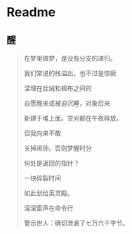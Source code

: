 # Readme

## 醒
> 在梦里做梦，是没有分支的递归。
> 
> 我们常说的栈溢出，也不过是惊厥
> 
> 深埋在丝绒和棉布之间的
> 
> 自愿醒来或被迫沉睡，对象后来
> 
> 新建于堆上面。空间都在午夜释放。
> 
> 但我向来不敢
> 
> 关掉闹钟。否则梦醒时分
> 
> 何处是返回的指针？
> 
> 一块碎裂时间
> 
> 如此划给英灵殿。
> 
> 滚滚雷声在命令行
> 
> 警示世人：确切泄漏了七万六千字节。